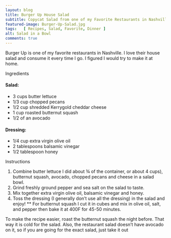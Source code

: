 ```yaml
---
layout: blog
title: Burger Up House Salad
subtitle: Copycat Salad from one of my Favorite Restaurants in Nashville
featured-image: Burger-Up-Salad.jpg
tags:   [ Recipes, Salad, Favorite, Dinner ]
alt: Salad in a Bowl
comments: true
---
```

Burger Up is one of my favorite restaurants in Nashville. I love their house salad and consume it every time I go. I figured I would try to make it at home.

Ingredients

#### Salad:
* 3 cups butter lettuce
* 1/3 cup chopped pecans
* 1/2 cup shredded Kerrygold cheddar cheese
* 1 cup roasted butternut squash
* 1/2 of an avocado

#### Dressing:
* 1/4 cup extra virgin olive oil
* 2 tablespoons balsamic vinegar
* 1/2 tablespoon honey

Instructions
1. Combine butter lettuce I did about ¾ of the container, or about 4 cups), butternut squash, avocado, chopped pecans and cheese in a salad bowl.
2. Grind freshly ground pepper and sea salt on the salad to taste.
3. Mix together extra virgin olive oil, balsamic vinegar and honey.
4. Toss the dressing (I generally don’t use all the dressing) in the salad and enjoy! ** For butternut squash I cut it in cubes and mix in olive oil, salt, and pepper then bake it at 400F for 45-50 minutes.

To make the recipe easier, roast the butternut squash the night before. That way it is cold for the salad. Also, the restaurant salad doesn’t have avocado on it, so if you are going for the exact salad, just take it out
